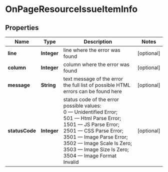 # OnPageResourceIssueItemInfo


## Properties

| Name | Type | Description | Notes |
|------------ | ------------- | ------------- | -------------|
**line** | **Integer** | line where the error was found |[optional]|
**column** | **Integer** | column where the error was found |[optional]|
**message** | **String** | text message of the error<br>the full list of possible HTML errors can be found here |[optional]|
**statusCode** | **Integer** | status code of the error<br>possible values:<br>0 — Unidentified Error;<br>501 — Html Parse Error;<br>1501 — JS Parse Error;<br>2501 — CSS Parse Error;<br>3501 — Image Parse Error;<br>3502 — Image Scale Is Zero;<br>3503 — Image Size Is Zero;<br>3504 — Image Format Invalid |[optional]|